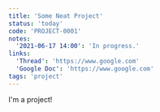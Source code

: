 ```yaml
---
title: 'Some Neat Project'
status: 'today'
code: 'PROJECT-0001'
notes:
  '2021-06-17 14:00': 'In progress.'
links:
  'Thread': 'https://www.google.com'
  'Google Doc': 'https://www.google.com'
tags: 'project'
---
```


I'm a project!